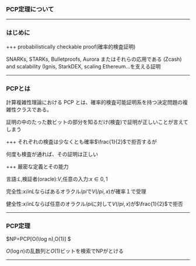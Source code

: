 ### PCP定理について

---

### はじめに

+++
probabilistically checkable proof(確率的検査証明)

SNARKs, STARKs, Bulletproofs, Aurora またはそれらの応用である
(Zcash) and scalability (Ignis, StarkDEX, scaling Ethereum…を支える証明

---
### PCPとは
計算複雑性理論における PCP とは、確率的検査可能証明系を持つ決定問題の複雑性クラスである。


証明の中のたった数ビットの部分を知るだけ(検査)で証明が正しいことが言えてしまう


+++
それぞれの検査は少なくとも確率$\frac{1}{2}$で拒否するが

何度も検査が通れば、その証明は正しい

+++ 厳密な定義とその能力

言語:$L$,検証者(oracle):$V$,任意の入力:$x \in {0,1}$

完全性:$x /in L$ならばあるオラクル$/pi$で$V(/pi,x)$が確率１で受理

健全性:$x /in L$ならば任意のオラクル$/pi$に対して$V(/pi,x)$が$\frac{1}{2}$で拒否
 


---
### PCP定理

$NP=PCP[O(\log n),O(1)] $

$O(\log n)$の乱数列と$O(1)$ビットを検索でNPがとける


---





